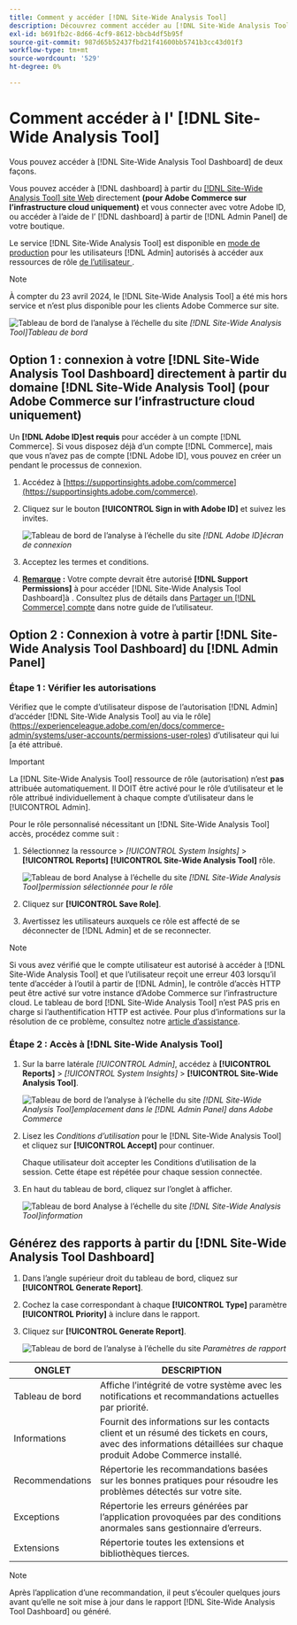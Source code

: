 ```yaml
---
title: Comment y accéder [!DNL Site-Wide Analysis Tool]
description: Découvrez comment accéder au [!DNL Site-Wide Analysis Tool]
exl-id: b691fb2c-8d66-4cf9-8612-bbcb4df5b95f
source-git-commit: 987d65b52437fbd21f41600bb5741b3cc43d01f3
workflow-type: tm+mt
source-wordcount: '529'
ht-degree: 0%

---
```


# Comment accéder à l&#39; [!DNL Site-Wide Analysis Tool]

Vous pouvez accéder à [!DNL Site-Wide Analysis Tool Dashboard] de deux façons.

Vous pouvez accéder à [!DNL dashboard] à partir du [[!DNL Site-Wide Analysis Tool] site Web](https://supportinsights.adobe.com/commerce) directement **(pour Adobe Commerce sur l’infrastructure cloud uniquement)** et vous connecter avec votre Adobe ID, ou accéder à l’aide de l’ [!DNL dashboard] à partir de [!DNL Admin Panel] de votre boutique.

Le service [!DNL Site-Wide Analysis Tool] est disponible en [mode de production](https://experienceleague.adobe.com/en/docs/commerce-admin/systems/tools/developer-tools#operation-modes) pour les utilisateurs [!DNL Admin] autorisés à accéder aux ressources de rôle [ de l’utilisateur ](https://experienceleague.adobe.com/en/docs/commerce-admin/systems/user-accounts/permissions-user-roles).

>[!NOTE]
>
>À compter du 23 avril 2024, le [!DNL Site-Wide Analysis Tool] a été mis hors service et n’est plus disponible pour les clients Adobe Commerce sur site.


![Tableau de bord de l’analyse à l’échelle du site](../../assets/tools/site-wide-analysis-tool-dashboard.png)
*[!DNL Site-Wide Analysis Tool]Tableau de bord*

## Option 1 : connexion à votre [!DNL Site-Wide Analysis Tool Dashboard] directement à partir du domaine [!DNL Site-Wide Analysis Tool] (pour Adobe Commerce sur l’infrastructure cloud uniquement)

Un **[!DNL Adobe ID]est requis** pour accéder à un compte [!DNL Commerce].
Si vous disposez déjà d’un compte [!DNL Commerce], mais que vous n’avez pas de compte [!DNL Adobe ID], vous pouvez en créer un pendant le processus de connexion.

1. Accédez à [https://supportinsights.adobe.com/commerce](https://supportinsights.adobe.com/commerce).

1. Cliquez sur le bouton **[!UICONTROL Sign in with Adobe ID]** et suivez les invites.

   ![Tableau de bord de l’analyse à l’échelle du site](../../assets/tools/adobe-id-login.jpg)
   *[!DNL Adobe ID]écran de connexion*

1. Acceptez les termes et conditions.

1. **<u>Remarque</u> :** Votre compte devrait être autorisé **[!DNL Support Permissions]** à pour accéder [!DNL Site-Wide Analysis Tool Dashboard]à .
Consultez plus de détails dans [Partager un [!DNL Commerce] compte](https://experienceleague.adobe.com/docs/commerce-admin/start/commerce-account/commerce-account-share.html) dans notre guide de l’utilisateur.

## Option 2 : Connexion à votre à partir [!DNL Site-Wide Analysis Tool Dashboard] du [!DNL Admin Panel]

### Étape 1 : Vérifier les autorisations

Vérifiez que le compte d’utilisateur dispose de l’autorisation [!DNL Admin] d’accéder [!DNL Site-Wide Analysis Tool] au via le rôle](https://experienceleague.adobe.com/en/docs/commerce-admin/systems/user-accounts/permissions-user-roles) d’utilisateur qui lui [a été attribué.

>[!IMPORTANT]
>
>La [!DNL Site-Wide Analysis Tool] ressource de rôle (autorisation) n’est **pas** attribuée automatiquement. Il DOIT être activé pour le rôle d’utilisateur et le rôle attribué individuellement à chaque compte d’utilisateur dans le [!UICONTROL Admin].

Pour le rôle personnalisé nécessitant un [!DNL Site-Wide Analysis Tool] accès, procédez comme suit :

1. Sélectionnez la ressource > *[!UICONTROL System Insights]* > **[!UICONTROL Reports]** **[!UICONTROL Site-Wide Analysis Tool]** rôle.

   ![Tableau de bord Analyse à l’échelle du site](../../assets/tools/swat-role-access.png)
   *[!DNL Site-Wide Analysis Tool]permission sélectionnée pour le rôle*

1. Cliquez sur **[!UICONTROL Save Role]**.

1. Avertissez les utilisateurs auxquels ce rôle est affecté de se déconnecter de [!DNL Admin] et de se reconnecter.

>[!NOTE]
>
>Si vous avez vérifié que le compte utilisateur est autorisé à accéder à [!DNL Site-Wide Analysis Tool] et que l’utilisateur reçoit une erreur 403 lorsqu’il tente d’accéder à l’outil à partir de [!DNL Admin], le contrôle d’accès HTTP peut être activé sur votre instance d’Adobe Commerce sur l’infrastructure cloud. Le tableau de bord [!DNL Site-Wide Analysis Tool] n’est PAS pris en charge si l’authentification HTTP est activée. Pour plus d’informations sur la résolution de ce problème, consultez notre [article d’assistance](https://support.magento.com/hc/en-us/articles/360057400172-403-errors-when-accessing-Site-Wide-Analysis-Tool-on-Magento?_ga=2.168901729.117144580.1649172612-1623400270.1640858671).

### Étape 2 : Accès à [!DNL Site-Wide Analysis Tool]

1. Sur la barre latérale *[!UICONTROL Admin]*, accédez à **[!UICONTROL Reports]** > *[!UICONTROL System Insights]* > **[!UICONTROL Site-Wide Analysis Tool]**.

   ![Tableau de bord de l’analyse à l’échelle du site](../../assets/tools/ac-admin-panel-marked.jpg)
   *[!DNL Site-Wide Analysis Tool]emplacement dans le [!DNL Admin Panel] dans Adobe Commerce*

1. Lisez les *Conditions d’utilisation* pour le [!DNL Site-Wide Analysis Tool] et cliquez sur **[!UICONTROL Accept]** pour continuer.

   Chaque utilisateur doit accepter les Conditions d’utilisation de la session. Cette étape est répétée pour chaque session connectée.


1. En haut du tableau de bord, cliquez sur l’onglet à afficher.

   ![Tableau de bord Analyse à l’échelle du site](../../assets/tools/swat-information-tab.png)
   *[!DNL Site-Wide Analysis Tool]information*

## Générez des rapports à partir du [!DNL Site-Wide Analysis Tool Dashboard]

1. Dans l’angle supérieur droit du tableau de bord, cliquez sur **[!UICONTROL Generate Report]**.

1. Cochez la case correspondant à chaque **[!UICONTROL Type]** paramètre **[!UICONTROL Priority]** à inclure dans le rapport.

1. Cliquez sur **[!UICONTROL Generate Report]**.

   ![Tableau de bord de l’analyse à l’échelle du site](../../assets/tools/swat-report-settings.png)
   *Paramètres de rapport*

| ONGLET | DESCRIPTION |
| --- | --- |
| Tableau de bord | Affiche l’intégrité de votre système avec les notifications et recommandations actuelles par priorité. |
| Informations | Fournit des informations sur les contacts client et un résumé des tickets en cours, avec des informations détaillées sur chaque produit Adobe Commerce installé. |
| Recommendations | Répertorie les recommandations basées sur les bonnes pratiques pour résoudre les problèmes détectés sur votre site. |
| Exceptions | Répertorie les erreurs générées par l’application provoquées par des conditions anormales sans gestionnaire d’erreurs. |
| Extensions | Répertorie toutes les extensions et bibliothèques tierces. |

>[!NOTE]
>
>Après l’application d’une recommandation, il peut s’écouler quelques jours avant qu’elle ne soit mise à jour dans le rapport [!DNL Site-Wide Analysis Tool Dashboard] ou généré.
